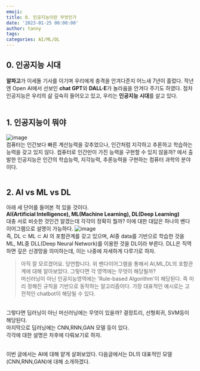 ```yaml
---
emoji: 
title: 0. 인공지능이란 무엇인가
date: '2023-01-25 00:00:00'
author: tanny
tags: 
categories: AI/ML/DL
---
```


## 0. 인공지능 시대
**알파고**가 이세돌 기사를 이기며 우리에게 충격을 안겨다준지 어느새 7년이 흘렀다.
작년엔 Open AI에서 선보인 **chat GPT**와 **DALL·E**가 놀라움을 안겨다 주기도 하였다.
점차 인공지능은 우리의 삶 깊숙히 들어오고 있고, 우리는 **인공지능 시대**를 살고 있다.
<br><br>

## 1. 인공지능이 뭐야
![image](https://user-images.githubusercontent.com/121401159/214339431-b620502c-9ce5-4a52-9da6-2a33340db180.png) <br>
컴퓨터는 인간보다 빠른 계산능력을 갖추었으나, 인간처럼 지각하고 추론하고 학습하는 능력을 갖고 있지 않다.
컴퓨터로 인간만이 가진 능력을 구현할 수 있지 않을까? 에서 출발한 인공지능은 인간의 학습능력, 지각능력, 추론능력을 구현하는 컴퓨터 과학의 분야이다.
<br><br>

## 2. AI vs ML vs DL
아래 세 단어를 들어본 적 있을 것이다. <br>
**AI(Artificial Intelligence), ML(Machine Learning), DL(Deep Learning)** <br/>
대충 서로 비슷한 것인건 알겠는데 각각이 정확히 뭘까?
이에 대한 대답은 하나의 벤다이어그램으로 설명이 가능하다.
![image](https://user-images.githubusercontent.com/121401159/214341252-c9f17a26-271e-44b6-933e-2a6b2d236318.png) <br>
즉, DL ⊂ ML ⊂ AI 의 포함관계를 갖고 있으며, AI중 data를 기반으로 학습한 것을 ML, ML중 DLL(Deep Neural Network)를 이용한 것을 DL이라 부른다.
DLL은 직역하면 깊은 신경망을 의미하는데, 이는 나중에 자세하게 다루기로 하자.
> 아직 잘 모르겠어요. 당연합니다.
위 벤다이어그램을 통해서 AI,ML,DL의 포함관계에 대해 알아보았다. 그렇다면 각 영역에는 무엇이 해당될까?<br>
머신러닝이 아닌 인공지능영역에는 'Rule-based Algorithm'이 해당된다.
즉 미리 정해진 규칙을 기반으로 동작하는 알고리즘이다. 가장 대표적인 예시로는 고전적인 chatbot이 해당될 수 있다.
<br>
그렇다면 딥러닝이 아닌 머신러닝에는 무엇이 있을까?
결정트리, 선형회귀, SVM등이 해당된다.
<br>
마지막으로 딥러닝에는 CNN,RNN,GAN 모델 등이 있다. <br>
각각에 대한 설명은 차후에 다뤄보기로 하자.
<br><br>

이번 글에서는 AI에 대해 얕게 살펴보았다.
다음글에서는 DL의 대표적인 모델(CNN,RNN,GAN)에 대해 소개하겠다.

```toc

```
